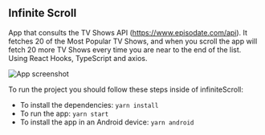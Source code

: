 ## Infinite Scroll

App that consults the TV Shows API (https://www.episodate.com/api). It fetches 20 of the Most Popular TV Shows, and when you scroll the app will fetch 20 more TV Shows every time you are near to the end of the list. Using React Hooks, TypeScript and axios.

![App screenshot](./infiniteScroll/demo/demo.gif)

To run the project you should follow these steps inside of infiniteScroll:
- To install the dependencies: `yarn install`
- To run the app: `yarn start`
- To install the app in an Android device: `yarn android`